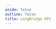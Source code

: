 ```yaml
---
aside: false
outline: false
title: LongBridge API
---
```


<script setup lang="ts">
import { useRoute } from 'vitepress'

const route = useRoute()

const operationId = route.data.params.operationId
</script>

<OAOperation :operationId="operationId" />
